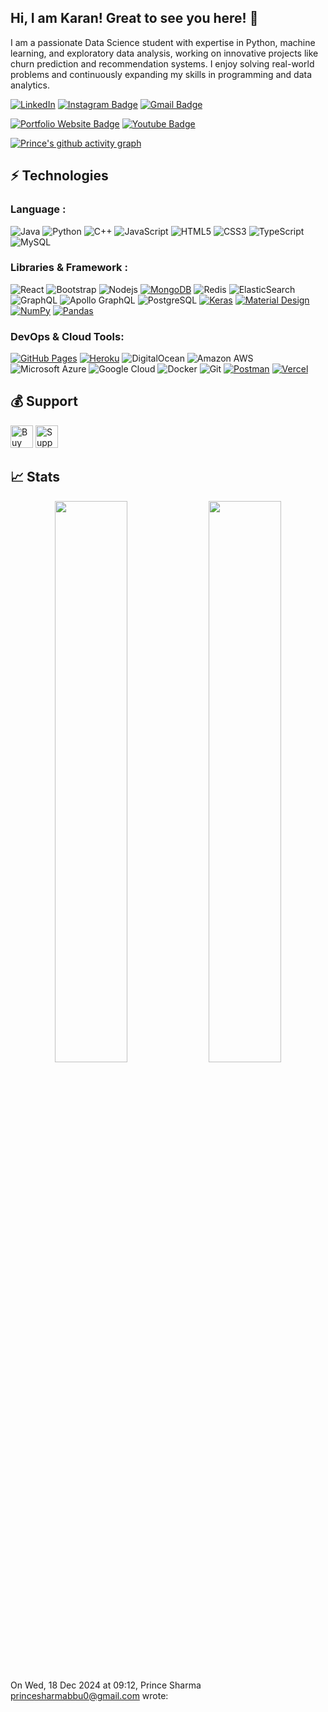## Hi, I am Karan! Great to see you here! 👋

I am a passionate Data Science student with expertise in Python, machine learning, and exploratory data analysis, working on innovative projects like churn prediction and recommendation systems. I enjoy solving real-world problems and continuously expanding my skills in programming and data analytics.


[![LinkedIn](https://img.shields.io/badge/LinkedIn-Connect-blue?style=for-the-badge&logo=linkedin)](https://www.linkedin.com/in/karan-sharma-4723642ab/)
[![Instagram Badge](https://img.shields.io/badge/-bunk4code-purple?style=flat-square&logo=instagram&logoColor=white&link=https://www.instagram.com/bunk4code)](https://www.instagram.com/bunk4code)
[![Gmail Badge](https://img.shields.io/badge/-bunk4code@gmail.com-c14438?style=flat-square&logo=Gmail&logoColor=white&link=mailto:bunk4code@gmail.com)](mailto:bunk4cod@gmail.com)

[![Portfolio Website Badge](https://img.shields.io/badge/-Portfolio-black?style=flat-square&logo=BioLink&logoColor=white&link=https://prince-sharma-0.netlify.app/)](https://prince-sharma-0.netlify.app/)
[![Youtube Badge](https://img.shields.io/badge/-Prince%20Sharma-darkred?style=flat-square&logo=youtube&logoColor=white&link=https://www.youtube.com/@princesharma5191)](https://www.youtube.com/@princesharma5191)

[![Prince's github activity graph](https://github-readme-activity-graph.vercel.app/graph?username=Prince-919&bg_color=0f2d3d&color=1ba5f5&line=1ba5f5&point=1ba5f5&area=true&hide_border=true)](https://github.com/Prince-919)

## ⚡ Technologies

### Language :

![Java](https://img.shields.io/badge/-java-E34A86?style=flat-square&logo=openjdk)
![Python](https://img.shields.io/badge/-Python-black?style=flat-square&logo=Python)
![C++](https://img.shields.io/badge/-C++-00599C?style=flat-square&logo=c)
![JavaScript](https://img.shields.io/badge/-JavaScript-black?style=flat-square&logo=javascript)
![HTML5](https://img.shields.io/badge/-HTML5-E34F26?style=flat-square&logo=html5&logoColor=white)
![CSS3](https://img.shields.io/badge/-CSS3-1572B6?style=flat-square&logo=css3)
![TypeScript](https://img.shields.io/badge/-TypeScript-007ACC?style=flat-square&logo=typescript)
![MySQL](https://img.shields.io/badge/-MySQL-black?style=flat-square&logo=mysql)

### Libraries & Framework :

![React](https://img.shields.io/badge/-React-black?style=flat-square&logo=react)
![Bootstrap](https://img.shields.io/badge/-Bootstrap-563D7C?style=flat-square&logo=bootstrap)
![Nodejs](https://img.shields.io/badge/-Nodejs-black?style=flat-square&logo=Node.js)
<a href="#"><img alt="MongoDB" src ="https://img.shields.io/badge/MongoDB-%234ea94b.svg?logo=mongodb&logoColor=white"></a>
![Redis](https://img.shields.io/badge/-Redis-black?style=flat-square&logo=Redis)
![ElasticSearch](https://img.shields.io/badge/-ElasticSearch-005571?style=flat-square&logo=elasticsearch)
![GraphQL](https://img.shields.io/badge/-GraphQL-E10098?style=flat-square&logo=graphql)
![Apollo GraphQL](https://img.shields.io/badge/-Apollo%20GraphQL-311C87?style=flat-square&logo=apollo-graphql)
![PostgreSQL](https://img.shields.io/badge/-PostgreSQL-336791?style=flat-square&logo=postgresql)
<a href="#"><img alt="Keras" src="https://img.shields.io/badge/Keras%20-%23D00000.svg?logo=Keras&logoColor=white"></a>
<a href="#"><img alt="Material Design" src="https://img.shields.io/badge/Material%20Design%20-%230081CB.svg?logo=material-design&logoColor=white"></a>
<a href="#"><img alt="NumPy" src="https://img.shields.io/badge/Numpy%20-%23013243.svg?logo=numpy&logoColor=white"></a>
<a href="#"><img alt="Pandas" src="https://img.shields.io/badge/Pandas%20-%23150458.svg?logo=pandas&logoColor=white"></a>

### DevOps & Cloud Tools:

<a href="#"><img alt="GitHub Pages" src="https://img.shields.io/badge/GitHub%20Pages-%23327FC7.svg?logo=github&logoColor=white"></a>
<a href="#"><img alt="Heroku" src="https://img.shields.io/badge/Heroku%20-%23430098.svg?logo=heroku&logoColor=white"></a>
![DigitalOcean](https://img.shields.io/badge/-Digital%20Ocean-darkblue?style=flat-square&logo=digitalocean)
![Amazon AWS](https://img.shields.io/badge/Amazon%20AWS-232F3E?style=flat-square&logo=amazon-aws)
![Microsoft Azure](https://img.shields.io/badge/Microsoft%20Azure-232F7E?style=flat-square&logo=microsoft-azure)
![Google Cloud](https://img.shields.io/badge/Google%20Cloud-black?style=flat-square&logo=google-cloud)
![Docker](https://img.shields.io/badge/-Docker-black?style=flat-square&logo=docker)
![Git](https://img.shields.io/badge/-Git-black?style=flat-square&logo=git)
<a href="#"><img alt="Postman" src="https://img.shields.io/badge/Postman-FF6C37?logo=postman&logoColor=white"></a>
<a href="#"><img alt="Vercel" src="https://img.shields.io/badge/Vercel%20-%23000000.svg?logo=vercel&logoColor=white"></a>

## 💰 Support

<p>
<a href='https://ko-fi.com/O4O659E32' target='_blank'><img height='36' style='border:0px;height:36px;' src='https://cdn.ko-fi.com/cdn/kofi4.png?v=2' border='0' alt='Buy Me a Coffee at ko-fi.com' /></a>
<a href='https://www.buymeacoffee.com/kaiwalya' target='_blank'><img height='36' style='border:0px;height:36px;' src='https://cdn.buymeacoffee.com/buttons/v2/default-yellow.png' border='0' alt='Support Prince on buymecoffee' /></a>
</p>

## 📈 Stats

<p align="center">

  <img width="48%" src="https://github-readme-stats.vercel.app/api?username=Prince-919&show_icons=true&theme=tokyonight" />
  <img width="48%" src="https://github-readme-streak-stats.herokuapp.com/?user=Prince-919&theme=tokyonight" />
</p>


On Wed, 18 Dec 2024 at 09:12, Prince Sharma <princesharmabbu0@gmail.com> wrote:
